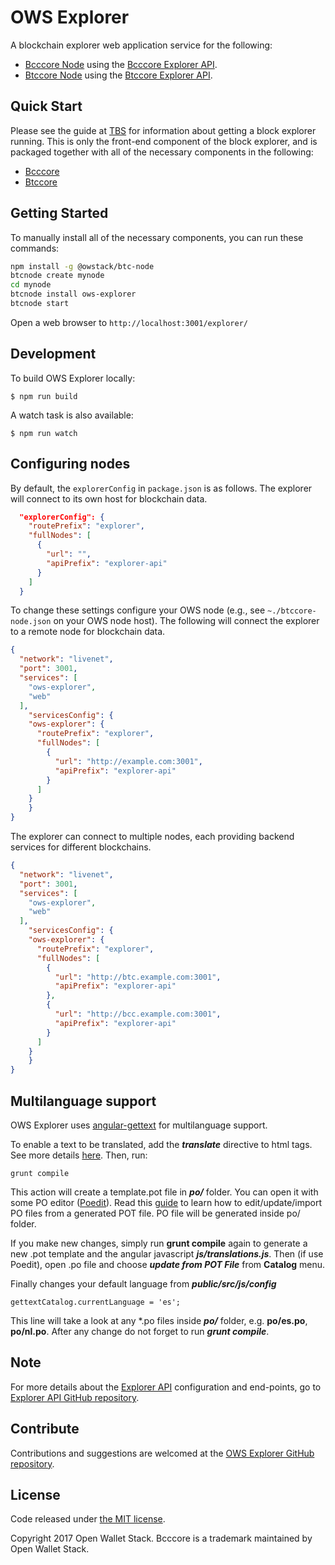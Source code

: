 OWS Explorer
======

A blockchain explorer web application service for the following:

- [Bcccore Node](https://github.com/owstack/bcccore-node) using the [Bcccore Explorer API](https://github.com/owstack/bcccore-explorer-api).
- [Btccore Node](https://github.com/owstack/btccore-node) using the [Btccore Explorer API](https://github.com/owstack/btccore-explorer-api).

## Quick Start

Please see the guide at [TBS]() for information about getting a block explorer running. This is only the front-end component of the block explorer, and is packaged together with all of the necessary components in the following:

- [Bcccore](https://github.com/owstack/bcccore)
- [Btccore](https://github.com/owstack/btccore)

## Getting Started

To manually install all of the necessary components, you can run these commands:

```bash
npm install -g @owstack/btc-node
btcnode create mynode
cd mynode
btcnode install ows-explorer
btcnode start
```

Open a web browser to `http://localhost:3001/explorer/`

## Development

To build OWS Explorer locally:

```
$ npm run build
```

A watch task is also available:

```
$ npm run watch
```

## Configuring nodes

By default, the `explorerConfig` in `package.json` is as follows.  The explorer will connect to its own host for blockchain data.

```json
  "explorerConfig": {
    "routePrefix": "explorer",
    "fullNodes": [
      {
        "url": "",
        "apiPrefix": "explorer-api"
      }
    ]
  }
```

To change these settings configure your OWS node (e.g., see `~./btccore-node.json` on your OWS node host).  The following will connect the explorer to a remote node for blockchain data.

```json
{
  "network": "livenet",
  "port": 3001,
  "services": [
    "ows-explorer",
    "web"
  ],
	"servicesConfig": {
    "ows-explorer": {
      "routePrefix": "explorer",
      "fullNodes": [
        {
          "url": "http://example.com:3001",
          "apiPrefix": "explorer-api"
        }
      ]
    }
	}
}
```

The explorer can connect to multiple nodes, each providing backend services for different blockchains.

```json
{
  "network": "livenet",
  "port": 3001,
  "services": [
    "ows-explorer",
    "web"
  ],
	"servicesConfig": {
    "ows-explorer": {
      "routePrefix": "explorer",
      "fullNodes": [
        {
          "url": "http://btc.example.com:3001",
          "apiPrefix": "explorer-api"
        },
        {
          "url": "http://bcc.example.com:3001",
          "apiPrefix": "explorer-api"
        }
      ]
    }
	}
}
```

## Multilanguage support

OWS Explorer uses [angular-gettext](http://angular-gettext.rocketeer.be) for multilanguage support.

To enable a text to be translated, add the ***translate*** directive to html tags. See more details [here](http://angular-gettext.rocketeer.be/dev-guide/annotate/). Then, run:

```
grunt compile
```

This action will create a template.pot file in ***po/*** folder. You can open it with some PO editor ([Poedit](http://poedit.net)). Read this [guide](http://angular-gettext.rocketeer.be/dev-guide/translate/) to learn how to edit/update/import PO files from a generated POT file. PO file will be generated inside po/ folder.

If you make new changes, simply run **grunt compile** again to generate a new .pot template and the angular javascript ***js/translations.js***. Then (if use Poedit), open .po file and choose ***update from POT File*** from **Catalog** menu.

Finally changes your default language from ***public/src/js/config***

```
gettextCatalog.currentLanguage = 'es';
```

This line will take a look at any *.po files inside ***po/*** folder, e.g.
**po/es.po**, **po/nl.po**. After any change do not forget to run ***grunt
compile***.


## Note

For more details about the [Explorer API](https://github.com/owstack/explorer-api) configuration and end-points, go to [Explorer API GitHub repository](https://github.com/owstack/explorer-api).

## Contribute

Contributions and suggestions are welcomed at the [OWS Explorer GitHub repository](https://github.com/owstack/ows-explorer).


## License

Code released under [the MIT license](https://github.com/owstack/ows-explorer/blob/master/LICENSE).

Copyright 2017 Open Wallet Stack. Bcccore is a trademark maintained by Open Wallet Stack.
